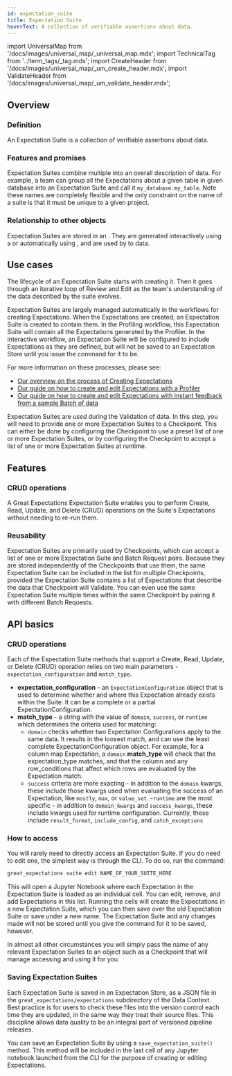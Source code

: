 ```yaml
---
id: expectation_suite
title: Expectation Suite
hoverText: A collection of verifiable assertions about data.
---
```


import UniversalMap from '/docs/images/universal_map/_universal_map.mdx';
import TechnicalTag from '../term_tags/_tag.mdx';
import CreateHeader from '/docs/images/universal_map/_um_create_header.mdx';
import ValidateHeader from '/docs/images/universal_map/_um_validate_header.mdx';


<UniversalMap setup='inactive' connect='inactive' create='active' validate='active'/> 

## Overview

### Definition

An Expectation Suite is a collection of verifiable assertions about data.

### Features and promises

Expectation Suites combine multiple <TechnicalTag relative="../" tag="expectation" text="Expectations" /> into an overall description of data. For example, a team can group all the Expectations about a given table in given database into an Expectation Suite and call it `my_database.my_table`. Note these names are completely flexible and the only constraint on the name of a suite is that it must be unique to a given project.

### Relationship to other objects

Expectation Suites are stored in an <TechnicalTag relative="../" tag="expectation_store" text="Expectation Store" />.  They are generated interactively using a <TechnicalTag relative="../" tag="validator" text="Validator" /> or automatically using <TechnicalTag relative="../" tag="profiler" text="Profilers" />, and are used by <TechnicalTag relative="../" tag="checkpoint" text="Checkpoints" /> to <TechnicalTag relative="../" tag="validation" text="Validate" /> data.

## Use cases

<CreateHeader/>

The lifecycle of an Expectation Suite starts with creating it. Then it goes through an iterative loop of Review and Edit as the team's understanding of the data described by the suite evolves.

Expectation Suites are largely managed automatically in the workflows for creating Expectations.  When the Expectations are created, an Expectation Suite is created to contain them.  In the Profiling workflow, this Expectation Suite will contain all the Expectations generated by the Profiler.  In the interactive workflow, an Expectation Suite will be configured to include Expectations as they are defined, but will not be saved to an Expectation Store until you issue the command for it to be.

For more information on these processes, please see:
- [Our overview on the process of Creating Expectations](../guides/expectations/create_expectations_overview.md)
- [Our guide on how to create and edit Expectations with a Profiler](../guides/expectations/how_to_create_and_edit_expectations_with_a_profiler.md)
- [Our guide on how to create and edit Expectations with instant feedback from a sample Batch of data](../guides/expectations/how_to_create_and_edit_expectations_with_instant_feedback_from_a_sample_batch_of_data.md)

<ValidateHeader/>

Expectation Suites are *used* during the Validation of data.  In this step, you will need to provide one or more Expectation Suites to a Checkpoint.  This can either be done by configuring the Checkpoint to use a preset list of one or more Expectation Suites, or by configuring the Checkpoint to accept a list of one or more Expectation Suites at runtime.

## Features

### CRUD operations

A Great Expectations Expectation Suite enables you to perform Create, Read, Update, and Delete (CRUD) operations on the Suite's Expectations without needing to re-run them. 

### Reusability

Expectation Suites are primarily used by Checkpoints, which can accept a list of one or more Expectation Suite and Batch Request pairs.  Because they are stored independently of the Checkpoints that use them, the same Expectation Suite can be included in the list for multiple Checkpoints, provided the Expectation Suite contains a list of Expectations that describe the data that Checkpoint will Validate.  You can even use the same Expectation Suite multiple times within the same Checkpoint by pairing it with different Batch Requests.

## API basics

### CRUD operations

Each of the Expectation Suite methods that support a Create, Read, Update, or Delete (CRUD) operation relies on two main parameters - `expectation_configuration` and `match_type`.

- **expectation_configuration** - an `ExpectationConfiguration` object that is used to determine whether and where this Expectation already exists within the Suite. It can be a complete or a partial ExpectationConfiguration.
- **match_type** - a string with the value of `domain`, `success`, or `runtime` which determines the criteria used for matching:
    - `domain` checks whether two Expectation Configurations apply to the same data. It results in the loosest match, and can use the least complete ExpectationConfiguration object. For example, for a column map Expectation, a `domain` **match_type** will check that the expectation_type matches, and that the column and any row_conditions that affect which rows are evaluated by the Expectation match.
    - `success` criteria are more exacting - in addition to the `domain` kwargs, these include those kwargs used when evaluating the success of an Expectation, like `mostly`, `max`, or `value_set`.
    -`runtime` are the most specific - in addition to `domain_kwargs` and `success_kwargs`, these include kwargs used for runtime configuration. Currently, these include `result_format`, `include_config`, and `catch_exceptions`

### How to access

You will rarely need to directly access an Expectation Suite.  If you do need to edit one, the simplest way is through the CLI.  To do so, run the command:

```markdown title="Terminal command"
great_expectations suite edit NAME_OF_YOUR_SUITE_HERE
```

This will open a Jupyter Notebook where each Expectation in the Expectation Suite is loaded as an individual cell.  You can edit, remove, and add Expectations in this list.  Running the cells will create the Expectations in a new Expectation Suite, which you can then save over the old Expectation Suite or save under a new name.  The Expectation Suite and any changes made will not be stored until you give the command for it to be saved, however.

In almost all other circumstances you will simply pass the name of any relevant Expectation Suites to an object such as a Checkpoint that will manage accessing and using it for you.

### Saving Expectation Suites

Each Expectation Suite is saved in an Expectation Store, as a JSON file in the `great_expectations/expectations` subdirectory of the Data Context. Best practice is for users to check these files into the version control each time they are updated, in the same way they treat their source files. This discipline allows data quality to be an integral part of versioned pipeline releases.

You can save an Expectation Suite by using a <TechnicalTag relative="../" tag="validator" text="Validator's" /> `save_expectation_suite()` method.  This method will be included in the last cell of any Jupyter notebook launched from the CLI for the purpose of creating or editing Expectations.

